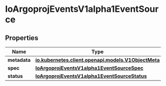 

# IoArgoprojEventsV1alpha1EventSource

## Properties

Name | Type | Description | Notes
------------ | ------------- | ------------- | -------------
**metadata** | [**io.kubernetes.client.openapi.models.V1ObjectMeta**](io.kubernetes.client.openapi.models.V1ObjectMeta.md) |  |  [optional]
**spec** | [**IoArgoprojEventsV1alpha1EventSourceSpec**](IoArgoprojEventsV1alpha1EventSourceSpec.md) |  |  [optional]
**status** | [**IoArgoprojEventsV1alpha1EventSourceStatus**](IoArgoprojEventsV1alpha1EventSourceStatus.md) |  |  [optional]



